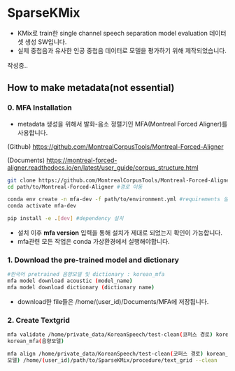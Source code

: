 # SparseKMix
- KMix로 train한 single channel speech separation model evaluation 데이터셋 생성 SW입니다.
- 실제 중첩음과 유사한 인공 중첩음 데이터로 모델을 평가하기 위해 제작되었습니다.



작성중..







## How to make metadata(not essential)



### 0. MFA Installation

- metadata 생성을 위해서 발화-음소 정렬기인 MFA(Montreal Forced Aligner)를 사용합니다.

(Github) https://github.com/MontrealCorpusTools/Montreal-Forced-Aligner

(Documents)  https://montreal-forced-aligner.readthedocs.io/en/latest/user_guide/corpus_structure.html

```bash
git clone https://github.com/MontrealCorpusTools/Montreal-Forced-Aligner
cd path/to/Montreal-Forced-Aligner #경로 이동

conda env create -n mfa-dev -f path/to/environment.yml #requirements 설치
conda activate mfa-dev

pip install -e .[dev] #dependency 설치
```

- 설치 이후 **mfa version** 입력을 통해 설치가 제대로 되었는지 확인이 가능합니다.
- mfa관련 모든 작업은 conda 가상환경에서 실행해야합니다.



### 1. Download the pre-trained model and dictionary

```bash
#한국어 pretrained 음향모델 및 dictionary : korean_mfa
mfa model download acoustic (model_name)
mfa model download dictionary (dictionary name)
```

- download한 file들은 /home/(user_id)/Documents/MFA에 저장됩니다.

### 2. Create Textgrid

```bash
mfa validate /home/private_data/KoreanSpeech/test-clean(코퍼스 경로) korean_mfa(발음사전)
korean_mfa(음향모델)

mfa align /home/private_data/KoreanSpeech/test-clean(코퍼스 경로) korean_mfa(발음사전) korean_mfa(음향
모델) /home/(user_id)/path/to/SparseKMix/procedure/text_grid --clean
```

